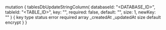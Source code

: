 mutation {
    tablesDbUpdateStringColumn(
        databaseId: "<DATABASE_ID>",
        tableId: "<TABLE_ID>",
        key: "",
        required: false,
        default: "<DEFAULT>",
        size: 1,
        newKey: ""
    ) {
        key
        type
        status
        error
        required
        array
        _createdAt
        _updatedAt
        size
        default
        encrypt
    }
}
